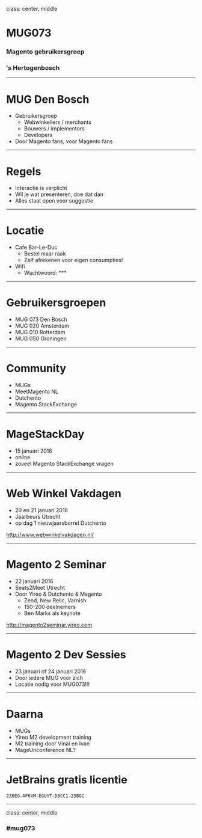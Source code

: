 class: center, middle
# MUG073
### Magento gebruikersgroep
### &prime;s Hertogenbosch

---
# MUG Den Bosch
* Gebruikersgroep
    * Webwinkeliers / merchants
    * Bouwers / implementors
    * Developers
* Door Magento fans, voor Magento fans

---
# Regels
* Interactie is verplicht
* Wil je wat presenteren, doe dat dan
* Alles staat open voor suggestie

---
# Locatie
* Cafe Bar-Le-Duc
    * Bestel maar raak
    * Zelf afrekenen voor eigen consumpties!
* Wifi
    * Wachtwoord: ***

---
# Gebruikersgroepen
* MUG 073 Den Bosch
* MUG 020 Amsterdam
* MUG 010 Rotterdam
* MUG 050 Groningen

---
# Community
* MUGs
* MeetMagento NL
* Dutchento
* Magento StackExchange

---
# MageStackDay
- 15 januari 2016
- online
- zoveel Magento StackExchange vragen

---
# Web Winkel Vakdagen
- 20 en 21 januari 2016
- Jaarbeurs Utrecht
- op dag 1 nieuwjaarsborrel Dutchento

http://www.webwinkelvakdagen.nl/

---
# Magento 2 Seminar
- 22 januari 2016
- Seats2Meet Utrecht
- Door Yireo & Dutchento & Magento
    + Zend, New Relic, Varnish
    + 150-200 deelnemers
    + Ben Marks als keynote

http://magento2seminar.yireo.com

---
# Magento 2 Dev Sessies
- 23 januari of 24 januari 2016
- Door iedere MUG voor zich
- Locatie nodig voor MUG073!!!

---
# Daarna
- MUGs
- Yireo M2 development training
- M2 training door Vinai en Ivan
- MageUnconference NL?

---
# JetBrains gratis licentie
```
2Z6EG-AF6VM-EGUYT-D8CC1-2SBGC
```

---
class: center, middle
### #mug073
